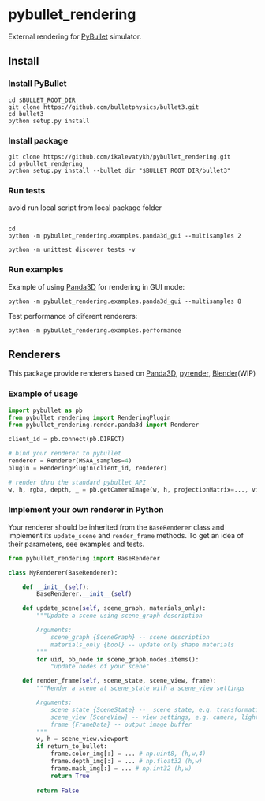 # pybullet_rendering
External rendering for [PyBullet](https://github.com/bulletphysics/bullet3/) simulator.

## Install

### Install PyBullet

```
cd $BULLET_ROOT_DIR
git clone https://github.com/bulletphysics/bullet3.git
cd bullet3
python setup.py install
```

### Install package

```
git clone https://github.com/ikalevatykh/pybullet_rendering.git
cd pybullet_rendering
python setup.py install --bullet_dir "$BULLET_ROOT_DIR/bullet3"
```

### Run tests

avoid run local script from local package folder

```

cd
python -m pybullet_rendering.examples.panda3d_gui --multisamples 2
```

```
python -m unittest discover tests -v
```

### Run examples

Example of using [Panda3D](https://www.panda3d.org/) for rendering in GUI mode:

    python -m pybullet_rendering.examples.panda3d_gui --multisamples 8
    
Test performance of diferent renderers:

    python -m pybullet_rendering.examples.performance

## Renderers

This package provide renderers based on [Panda3D](https://www.panda3d.org/), [pyrender](https://github.com/mmatl/pyrender), [Blender](https://www.blender.org/)(WIP)

### Example of usage

```python
import pybullet as pb
from pybullet_rendering import RenderingPlugin
from pybullet_rendering.render.panda3d import Renderer

client_id = pb.connect(pb.DIRECT)

# bind your renderer to pybullet
renderer = Renderer(MSAA_samples=4)
plugin = RenderingPlugin(client_id, renderer)

# render thru the standard pybullet API
w, h, rgba, depth, _ = pb.getCameraImage(w, h, projectionMatrix=..., viewMatrix=...)
```

### Implement your own renderer in Python

Your renderer should be inherited from the `BaseRenderer` class and implement its `update_scene` and `render_frame` methods. To get an idea of their parameters, see examples and tests.

```python
from pybullet_rendering import BaseRenderer

class MyRenderer(BaseRenderer):

    def __init__(self):
        BaseRenderer.__init__(self)

    def update_scene(self, scene_graph, materials_only):
        """Update a scene using scene_graph description

        Arguments:
            scene_graph {SceneGraph} -- scene description
            materials_only {bool} -- update only shape materials
        """
        for uid, pb_node in scene_graph.nodes.items():
            "update nodes of your scene"

    def render_frame(self, scene_state, scene_view, frame):
        """Render a scene at scene_state with a scene_view settings

        Arguments:
            scene_state {SceneState} --  scene state, e.g. transformations of all objects
            scene_view {SceneView} -- view settings, e.g. camera, light, viewport parameters
            frame {FrameData} -- output image buffer
        """
        w, h = scene_view.viewport        
        if return_to_bullet:
            frame.color_img[:] = ... # np.uint8, (h,w,4)
            frame.depth_img[:] = ... # np.float32 (h,w)
            frame.mask_img[:] = ... # np.int32 (h,w)
            return True
            
        return False  
```
